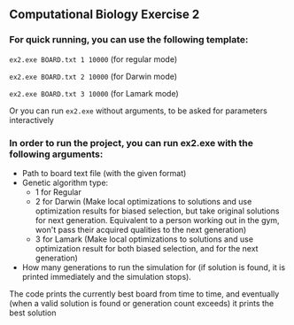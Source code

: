 ## Computational Biology Exercise 2

### For quick running, you can use the following template:

```ex2.exe BOARD.txt 1 10000``` (for regular mode)

```ex2.exe BOARD.txt 2 10000``` (for Darwin mode)

```ex2.exe BOARD.txt 3 10000``` (for Lamark mode)

Or you can run ```ex2.exe``` without arguments, to be asked for parameters interactively


### In order to run the project, you can run ex2.exe with the following arguments:
* Path to board text file (with the given format)
* Genetic algorithm type:
   * 1 for Regular
   * 2 for Darwin (Make local optimizations to solutions and use optimization results for biased selection, but take original solutions for next generation. Equivalent to a person working out in the gym, won't pass their acquired qualities to the next generation)
   * 3 for Lamark (Make local optimizations to solutions and use optimization result for both biased selection, and for the next generation)
* How many generations to run the simulation for (if solution is found, it is printed immediately and the simulation stops).

The code prints the currently best board from time to time, and eventually (when a valid solution is found or generation count exceeds) it prints the best solution


